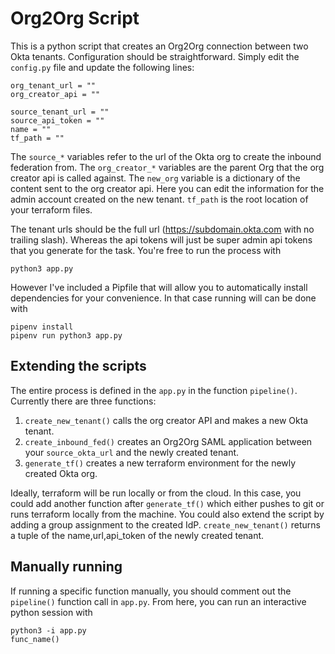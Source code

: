 # Org2Org Script

This is a python script that creates an Org2Org connection between two Okta tenants. Configuration should be straightforward. Simply edit the `config.py` file and update the following lines:

```
org_tenant_url = ""
org_creator_api = ""

source_tenant_url = ""
source_api_token = ""
name = ""
tf_path = ""
```

The `source_*` variables refer to the url of the Okta org to create the inbound federation from. The `org_creator_*` variables are the parent Org that the org creator api is called against. The `new_org` variable is a dictionary of the content sent to the org creator api. Here you can edit the information for the admin account created on the new tenant. `tf_path` is the root location of your terraform files.

The tenant urls should be the full url (https://subdomain.okta.com with no trailing slash). Whereas the api tokens will just be super admin api tokens that you generate for the task. You're free to run the process with 

```
python3 app.py
```

However I've included a Pipfile that will allow you to automatically install dependencies for your convenience. In that case running will can be done with

```
pipenv install
pipenv run python3 app.py
```

## Extending the scripts

The entire process is defined in the `app.py` in the function `pipeline()`. Currently there are three functions:

1. `create_new_tenant()` calls the org creator API and makes a new Okta tenant.
2. `create_inbound_fed()` creates an Org2Org SAML application between your `source_okta_url` and the newly created tenant.
3. `generate_tf()` creates a new terraform environment for the newly created Okta org.

Ideally, terraform will be run locally or from the cloud. In this case, you could add another function after `generate_tf()` which either pushes to git or runs terraform locally from the machine. You could also extend the script by adding a group assignment to the created IdP. `create_new_tenant()` returns a tuple of the name,url,api_token of the newly created tenant.

## Manually running
If running a specific function manually, you should comment out the `pipeline()` function call in `app.py`. From here, you can run an interactive python session with

```
python3 -i app.py
func_name()
```
